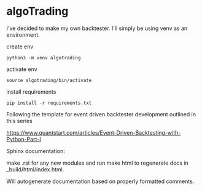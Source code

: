 # algoTrading

I've decided to make my own backtester. I'll simply be using venv as an environment.

create env 

`python3 -m venv algotrading`

activate env

`source algotrading/bin/activate`

install requirements

`pip install -r requirements.txt`

Following the template for event driven backtester development outlined in this series

https://www.quantstart.com/articles/Event-Driven-Backtesting-with-Python-Part-I

Sphinx documentation:

make .rst for any new modules and run make html to regenerate docs in _build/html/index.html.

Will autogenerate documentation based on properly formatted comments.
